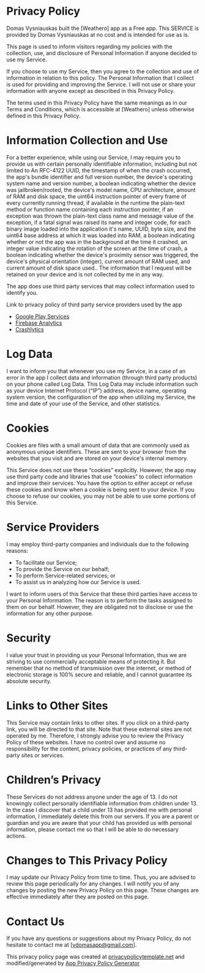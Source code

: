 # Privacy Policy

Domas Vysniauskas built the [Weathero] app as a Free app. This SERVICE is provided by Domas Vysniauskas at no cost and is intended for use as is.

This page is used to inform visitors regarding my policies with the collection, use, and disclosure of Personal Information if anyone decided to use my Service.

If you choose to use my Service, then you agree to the collection and use of information in relation to this policy. The Personal Information that I collect is used for providing and improving the Service. I will not use or share your information with anyone except as described in this Privacy Policy.

The terms used in this Privacy Policy have the same meanings as in our Terms and Conditions, which is accessible at [Weathero] unless otherwise defined in this Privacy Policy. 

# Information Collection and Use

For a better experience, while using our Service, I may require you to provide us with certain personally identifiable information, including but not limited to An RFC-4122 UUID, the timestamp of when the crash occurred, the app's bundle identifier and full version number, the device's operating system name and version number, a boolean indicating whether the device was jailbroken/rooted, the device's model name, CPU architecture, amount of RAM and disk space, the uint64 instruction pointer of every frame of every currently running thread, if available in the runtime the plain-text method or function name containing each instruction pointer, if an exception was thrown the plain-text class name and message value of the exception, if a fatal signal was raised its name and integer code, for each binary image loaded into the application it's name, UUID, byte size, and the uint64 base address at which it was loaded into RAM, a boolean indicating whether or not the app was in the background at the time it crashed, an integer value indicating the rotation of the screen at the time of crash, a boolean indicating whether the device's proximity sensor was triggered, the device's physical orientation (integer), current amount of RAM used, and current amount of disk space used.. The information that I request will be retained on your device and is not collected by me in any way.

The app does use third party services that may collect information used to identify you. 

Link to privacy policy of third party service providers used by the app 

   * [Google Play Services](https://policies.google.com/privacy)
   * [Firebase Analytics](https://firebase.google.com/policies/analytics)
   * [Crashlytics](https://try.crashlytics.com/)
    
# Log Data

I want to inform you that whenever you use my Service, in a case of an error in the app I collect data and information (through third party products) on your phone called Log Data. This Log Data may include information such as your device Internet Protocol (“IP”) address, device name, operating system version, the configuration of the app when utilizing my Service, the time and date of your use of the Service, and other statistics. 

# Cookies

Cookies are files with a small amount of data that are commonly used as anonymous unique identifiers. These are sent to your browser from the websites that you visit and are stored on your device's internal memory.

This Service does not use these “cookies” explicitly. However, the app may use third party code and libraries that use “cookies” to collect information and improve their services. You have the option to either accept or refuse these cookies and know when a cookie is being sent to your device. If you choose to refuse our cookies, you may not be able to use some portions of this Service. 

# Service Providers

 I may employ third-party companies and individuals due to the following reasons:

  *  To facilitate our Service;
  *  To provide the Service on our behalf;
  *  To perform Service-related services; or
  *  To assist us in analyzing how our Service is used.

I want to inform users of this Service that these third parties have access to your Personal Information. The reason is to perform the tasks assigned to them on our behalf. However, they are obligated not to disclose or use the information for any other purpose. 

# Security

I value your trust in providing us your Personal Information, thus we are striving to use commercially acceptable means of protecting it. But remember that no method of transmission over the internet, or method of electronic storage is 100% secure and reliable, and I cannot guarantee its absolute security.

# Links to Other Sites

This Service may contain links to other sites. If you click on a third-party link, you will be directed to that site. Note that these external sites are not operated by me. Therefore, I strongly advise you to review the Privacy Policy of these websites. I have no control over and assume no responsibility for the content, privacy policies, or practices of any third-party sites or services. 

# Children’s Privacy

These Services do not address anyone under the age of 13. I do not knowingly collect personally identifiable information from children under 13. In the case I discover that a child under 13 has provided me with personal information, I immediately delete this from our servers. If you are a parent or guardian and you are aware that your child has provided us with personal information, please contact me so that I will be able to do necessary actions. 

# Changes to This Privacy Policy

I may update our Privacy Policy from time to time. Thus, you are advised to review this page periodically for any changes. I will notify you of any changes by posting the new Privacy Policy on this page. These changes are effective immediately after they are posted on this page. 

# Contact Us

If you have any questions or suggestions about my Privacy Policy, do not hesitate to contact me at [vdomasapp@gmail.com].

This privacy policy page was created at [privacypolicytemplate.net](https://try.crashlytics.com/) and modified/generated by [App Privacy Policy Generator](https://app-privacy-policy-generator.firebaseapp.com/)

